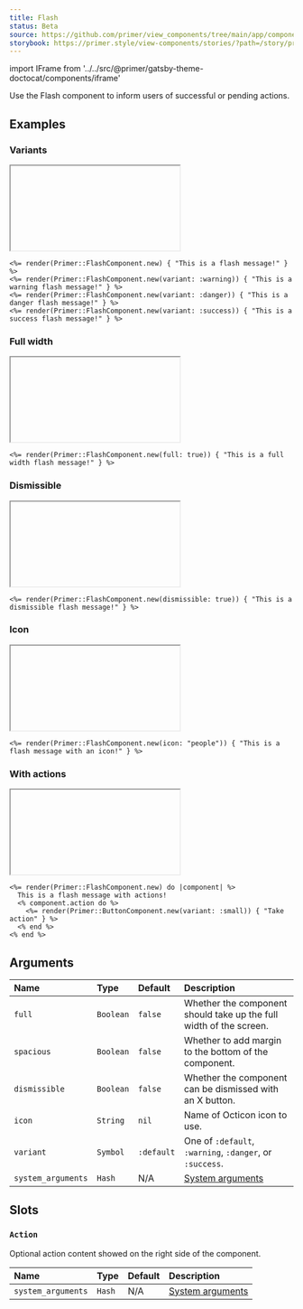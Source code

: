 ```yaml
---
title: Flash
status: Beta
source: https://github.com/primer/view_components/tree/main/app/components/primer/flash_component.rb
storybook: https://primer.style/view-components/stories/?path=/story/primer-flash-component
---
```


import IFrame from '../../src/@primer/gatsby-theme-doctocat/components/iframe'

<!-- Warning: AUTO-GENERATED file, do not edit. Add code comments to your Ruby instead <3 -->

Use the Flash component to inform users of successful or pending actions.

## Examples

### Variants

<IFrame height="auto" content="<div class='flash '>    This is a flash message!  </div><div class='flash flash-warn '>    This is a warning flash message!  </div><div class='flash flash-error '>    This is a danger flash message!  </div><div class='flash flash-success '>    This is a success flash message!  </div>"></IFrame>

```erb
<%= render(Primer::FlashComponent.new) { "This is a flash message!" } %>
<%= render(Primer::FlashComponent.new(variant: :warning)) { "This is a warning flash message!" } %>
<%= render(Primer::FlashComponent.new(variant: :danger)) { "This is a danger flash message!" } %>
<%= render(Primer::FlashComponent.new(variant: :success)) { "This is a success flash message!" } %>
```

### Full width

<IFrame height="auto" content="<div class='flash flash-full '>    This is a full width flash message!  </div>"></IFrame>

```erb
<%= render(Primer::FlashComponent.new(full: true)) { "This is a full width flash message!" } %>
```

### Dismissible

<IFrame height="auto" content="<div class='flash '>    This is a dismissible flash message!    <button class='flash-close js-flash-close' type='button' aria-label='Close'>      <svg class='octicon octicon-x' height='16' viewBox='0 0 16 16' version='1.1' width='16' aria-hidden='true'><path fill-rule='evenodd' d='M3.72 3.72a.75.75 0 011.06 0L8 6.94l3.22-3.22a.75.75 0 111.06 1.06L9.06 8l3.22 3.22a.75.75 0 11-1.06 1.06L8 9.06l-3.22 3.22a.75.75 0 01-1.06-1.06L6.94 8 3.72 4.78a.75.75 0 010-1.06z'></path></svg>    </button>  </div>"></IFrame>

```erb
<%= render(Primer::FlashComponent.new(dismissible: true)) { "This is a dismissible flash message!" } %>
```

### Icon

<IFrame height="auto" content="<div class='flash '>  <svg class='octicon octicon-people' height='16' viewBox='0 0 16 16' version='1.1' width='16' aria-hidden='true'><path fill-rule='evenodd' d='M5.5 3.5a2 2 0 100 4 2 2 0 000-4zM2 5.5a3.5 3.5 0 115.898 2.549 5.507 5.507 0 013.034 4.084.75.75 0 11-1.482.235 4.001 4.001 0 00-7.9 0 .75.75 0 01-1.482-.236A5.507 5.507 0 013.102 8.05 3.49 3.49 0 012 5.5zM11 4a.75.75 0 100 1.5 1.5 1.5 0 01.666 2.844.75.75 0 00-.416.672v.352a.75.75 0 00.574.73c1.2.289 2.162 1.2 2.522 2.372a.75.75 0 101.434-.44 5.01 5.01 0 00-2.56-3.012A3 3 0 0011 4z'></path></svg>  This is a flash message with an icon!  </div>"></IFrame>

```erb
<%= render(Primer::FlashComponent.new(icon: "people")) { "This is a flash message with an icon!" } %>
```

### With actions

<IFrame height="auto" content="<div class='flash '>      This is a flash message with actions!  <div class='flash-action '>    <button type='button' class='btn btn-sm '>Take action</button></div></div>"></IFrame>

```erb
<%= render(Primer::FlashComponent.new) do |component| %>
  This is a flash message with actions!
  <% component.action do %>
    <%= render(Primer::ButtonComponent.new(variant: :small)) { "Take action" } %>
  <% end %>
<% end %>
```

## Arguments

| Name | Type | Default | Description |
| :- | :- | :- | :- |
| `full` | `Boolean` | `false` | Whether the component should take up the full width of the screen. |
| `spacious` | `Boolean` | `false` | Whether to add margin to the bottom of the component. |
| `dismissible` | `Boolean` | `false` | Whether the component can be dismissed with an X button. |
| `icon` | `String` | `nil` | Name of Octicon icon to use. |
| `variant` | `Symbol` | `:default` | One of `:default`, `:warning`, `:danger`, or `:success`. |
| `system_arguments` | `Hash` | N/A | [System arguments](/system-arguments) |

## Slots

### `Action`

Optional action content showed on the right side of the component.

| Name | Type | Default | Description |
| :- | :- | :- | :- |
| `system_arguments` | `Hash` | N/A | [System arguments](/system-arguments) |

